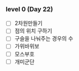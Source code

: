 ### level 0 (Day 22)

- [ ] 2차원만들기
- [ ] 점의 위치 구하기
- [ ] 구슬을 나눠주는 경우의 수
- [ ] 가위바위보
- [ ] 모스부호
- [ ] 개미군단
